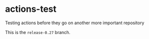 # actions-test

Testing actions before they go on another more important repository

This is the `release-0.27` branch.

